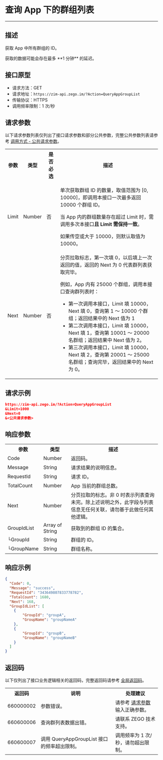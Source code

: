 
# 查询 App 下的群组列表

- - -

## 描述

获取 App 中所有群组的 ID。

<Warning title="注意">
获取的数据可能会存在最多 **1 分钟** 的延迟。
</Warning>

## 接口原型

- 请求方法：GET
- 请求地址：`https://zim-api.zego.im/?Action=QueryAppGroupList`
- 传输协议：HTTPS
- 调用频率限制：1 次/秒

## 请求参数

以下请求参数列表仅列出了接口请求参数和部分公共参数，完整公共参数列表请参考 [调用方式 - 公共请求参数](/zim-server/accessing-server-apis#2-公共参数)。

<table>
<tbody><tr>
<th>参数</th>
<th>类型</th>
<th>是否必选</th>
<th>描述</th>
</tr>
<tr>
<td>Limit</td>
<td>Number</td>
<td>否</td>
<td><p>单次获取群组 ID 的数量，取值范围为 [0, 10000]，即调用本接口一次最多返回 10000 个群组 ID。</p><p>当 App 内的群组数量存在超过 Limit 时，需调用多次本接口<strong>且 Limit 需保持一致</strong>。</p><p>如果传空或大于 10000，则默认取值为 10000。</p></td>
</tr>
<tr>
<td>Next</td>
<td>Number</td>
<td>否</td>
<td>分页拉取标志，第一次填 0，以后填上一次返回的值，返回的 Next 为 0 代表群列表获取完毕。
<p>例如，App 内有 25000 个群组，调用本接口查询群列表时：</p>
<ul><li>第一次调用本接口，Limit 填 10000，Next 填 0，查询第 1 ～ 10000 个群组；返回结果中的 Next 值为 1 </li><li>第二次调用本接口，Limit 填 10000，Next 填 1，查询第 10001 ～ 20000 名群组；返回结果中 Next 值为 2。</li><li>第三次调用本接口，Limit 填 10000，Next 填 2，查询第 20001 ～ 25000 名群组；查询完毕，返回结果中的 Next 为 0。</li></ul></td>
</tr>
</tbody></table>

## 请求示例

```json
https://zim-api.zego.im/?Action=QueryAppGroupList
&Limit=1000
&Next=0
&<公共请求参数>
```

## 响应参数

<table class="collapsible-table" >
<tbody><tr data-row-level="1">
<th>参数</th>
<th>类型</th>
<th>描述</th>
</tr>
<tr data-row-level="2">
<td>Code</td>
<td>Number</td>
<td>返回码。</td>
</tr>
<tr data-row-level="3">
<td>Message</td>
<td>String</td>
<td>请求结果的说明信息。</td>
</tr>
<tr data-row-level="4">
<td>RequestId</td>
<td>String</td>
<td>请求 ID。</td>
</tr>
<tr data-row-level="5">
<td>TotalCount</td>
<td>Number</td>
<td>App 当前的群组总数。</td>
</tr>
<tr data-row-level="6">
<td>Next</td>
<td>Number</td>
<td>分页拉取的标志。非 0 时表示列表查询未完。<Note>除上述说明之外，此字段与列表信息无任何关联，请勿基于此做任何其他逻辑。</Note></td>
</tr>
<tr data-row-level="7" data-row-child="true">
<td>GroupIdList</td>
<td>Array of String</td>
<td>获取到的群组 ID 的集合。</td>
</tr>
<tr data-row-level="7-1">
<td>└GroupId</td>
<td>String</td>
<td>群组的 ID。</td>
</tr>
<tr data-row-level="7-2">
<td>└GroupName</td>
<td>String</td>
<td>群组名称。</td>
</tr>
</tbody></table>

## 响应示例

```json
{
  "Code": 0,
  "Message": "success",
  "RequestId": "343649807833778782",
  "TotalCount": 1680,
  "Next": 168,
  "GroupIdList": [
    {
        "GroupId": "groupA",
        "GroupName": "groupNameA"
    },
    {
        "GroupId": "groupB",
        "GroupName": "groupNameB"
    }
  ]
}
```

## 返回码

以下仅列出了接口业务逻辑相关的返回码，完整返回码请参考 [全局返回码](/zim-server/return-codes)。

<table>
<tbody><tr>
<th>返回码</th>
<th>说明</th>
<th>处理建议</th>
</tr>
<tr>
<td>660000002</td>
<td>参数错误。</td>
<td>请参考 <a href="#请求参数">请求参数</a> 输入正确参数。</td>
</tr>
<tr>
<td>660600006</td>
<td>查询群列表数据出错。</td>
<td>请联系 ZEGO 技术支持。</td>
</tr>
<tr>
<td>660600007</td>
<td>调用 QueryAppGroupList 接口的频率超出限制。</td>
<td>调用频率为 1 次/秒，请勿超出限制。</td>
</tr>
</tbody></table>
